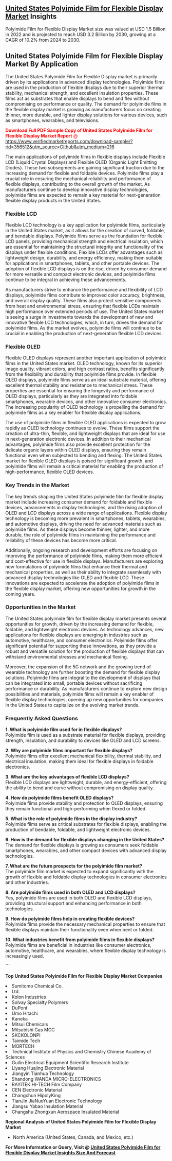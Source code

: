 <h2><a href="https://www.verifiedmarketreports.com/download-sample/?rid=356512&amp;utm_source=Github&amp;utm_medium=216" target="_blank">United States Polyimide Film for Flexible Display Market</a> Insights</h2><p>Polyimide Film for Flexible Display Market size was valued at USD 1.5 Billion in 2022 and is projected to reach USD 3.2 Billion by 2030, growing at a CAGR of 10.2% from 2024 to 2030.</p><p><h2>United States Polyimide Film for Flexible Display Market By Application</h2><p>The United States Polyimide Film for Flexible Display market is primarily driven by its applications in advanced display technologies. Polyimide films are used in the production of flexible displays due to their superior thermal stability, mechanical strength, and excellent insulation properties. These films act as substrates that enable displays to bend and flex without compromising on performance or quality. The demand for polyimide films in the flexible display market is growing as manufacturers focus on creating thinner, more durable, and lighter display solutions for various devices, such as smartphones, wearables, and televisions.</p><p><p><span class=""><span style="color: #ff0000;"><strong>Download Full PDF Sample Copy of United States Polyimide Film for Flexible Display Market Report</strong> @ </span><a href="https://www.verifiedmarketreports.com/download-sample/?rid=356512&amp;utm_source=Github&amp;utm_medium=216" target="_blank">https://www.verifiedmarketreports.com/download-sample/?rid=356512&amp;utm_source=Github&amp;utm_medium=216</a></span></p></p><p>The main applications of polyimide films in flexible displays include Flexible LCD (Liquid Crystal Displays) and Flexible OLED (Organic Light Emitting Diodes). These two subsegments are gaining significant traction due to the increasing demand for flexible and foldable devices. Polyimide films play a crucial role in ensuring the mechanical reliability and performance of flexible displays, contributing to the overall growth of the market. As manufacturers continue to develop innovative display technologies, polyimide films are expected to remain a key material for next-generation flexible display products in the United States.</p><h3>Flexible LCD</h3><p>Flexible LCD technology is a key application for polyimide films, particularly in the United States market, as it allows for the creation of curved, foldable, and bendable displays. Polyimide films serve as the foundation for flexible LCD panels, providing mechanical strength and electrical insulation, which are essential for maintaining the structural integrity and functionality of the displays under flexible conditions. Flexible LCDs offer advantages such as lightweight design, durability, and energy efficiency, making them suitable for applications in smartphones, tablets, and other portable devices. The adoption of flexible LCD displays is on the rise, driven by consumer demand for more versatile and compact electronic devices, and polyimide films continue to be integral in achieving these advancements.</p><p>As manufacturers strive to enhance the performance and flexibility of LCD displays, polyimide films contribute to improved color accuracy, brightness, and overall display quality. These films also protect sensitive components from heat and environmental stress, ensuring that flexible LCDs maintain high performance over extended periods of use. The United States market is seeing a surge in investments towards the development of new and innovative flexible LCD technologies, which, in turn, drives the demand for polyimide films. As the market evolves, polyimide films will continue to be crucial in enabling the production of next-generation flexible LCD devices.</p><h3>Flexible OLED</h3><p>Flexible OLED displays represent another important application of polyimide films in the United States market. OLED technology, known for its superior image quality, vibrant colors, and high contrast ratios, benefits significantly from the flexibility and durability that polyimide films provide. In flexible OLED displays, polyimide films serve as an ideal substrate material, offering excellent thermal stability and resistance to mechanical stress. These properties are essential for ensuring the longevity and performance of OLED displays, particularly as they are integrated into foldable smartphones, wearable devices, and other innovative consumer electronics. The increasing popularity of OLED technology is propelling the demand for polyimide films as a key enabler for flexible display applications.</p><p>The use of polyimide films in flexible OLED applications is expected to grow rapidly as OLED technology continues to evolve. These films support the creation of ultra-thin, flexible, and lightweight displays that are ideal for use in next-generation electronic devices. In addition to their mechanical advantages, polyimide films also provide excellent protection for the delicate organic layers within OLED displays, ensuring they remain functional even when subjected to bending and flexing. The United States market for flexible OLED displays is poised for significant growth, and polyimide films will remain a critical material for enabling the production of high-performance, flexible OLED devices.</p><h3>Key Trends in the Market</h3><p>The key trends shaping the United States polyimide film for flexible display market include increasing consumer demand for foldable and flexible devices, advancements in display technologies, and the rising adoption of OLED and LCD displays across a wide range of applications. Flexible display technology is becoming more prevalent in smartphones, tablets, wearables, and automotive displays, driving the need for advanced materials such as polyimide films. As these displays become thinner, lighter, and more durable, the role of polyimide films in maintaining the performance and reliability of these devices has become more critical.</p><p>Additionally, ongoing research and development efforts are focusing on improving the performance of polyimide films, making them more efficient and cost-effective for use in flexible displays. Manufacturers are exploring new formulations of polyimide films that enhance their thermal and mechanical properties, as well as their ability to integrate seamlessly with advanced display technologies like OLED and flexible LCD. These innovations are expected to accelerate the adoption of polyimide films in the flexible display market, offering new opportunities for growth in the coming years.</p><h3>Opportunities in the Market</h3><p>The United States polyimide film for flexible display market presents several opportunities for growth, driven by the increasing demand for flexible, foldable, and lightweight electronic devices. As technology advances, new applications for flexible displays are emerging in industries such as automotive, healthcare, and consumer electronics. Polyimide films offer significant potential for supporting these innovations, as they provide a robust and versatile solution for the production of flexible displays that can withstand environmental stresses and mechanical flexing.</p><p>Moreover, the expansion of the 5G network and the growing trend of wearable technology are further boosting the demand for flexible display solutions. Polyimide films are integral to the development of displays that can be integrated into small, portable devices without sacrificing performance or durability. As manufacturers continue to explore new design possibilities and materials, polyimide films will remain a key enabler of flexible display technologies, opening up new opportunities for companies in the United States to capitalize on the evolving market trends.</p><h3>Frequently Asked Questions</h3><p><strong>1. What is polyimide film used for in flexible displays?</strong><br>Polyimide film is used as a substrate material for flexible displays, providing strength, insulation, and durability to devices like OLED and LCD screens.</p><p><strong>2. Why are polyimide films important for flexible displays?</strong><br>Polyimide films offer excellent mechanical flexibility, thermal stability, and electrical insulation, making them ideal for flexible displays in foldable electronics.</p><p><strong>3. What are the key advantages of flexible LCD displays?</strong><br>Flexible LCD displays are lightweight, durable, and energy-efficient, offering the ability to bend and curve without compromising on display quality.</p><p><strong>4. How do polyimide films benefit OLED displays?</strong><br>Polyimide films provide stability and protection to OLED displays, ensuring they remain functional and high-performing when flexed or folded.</p><p><strong>5. What is the role of polyimide films in the display industry?</strong><br>Polyimide films serve as critical substrates for flexible displays, enabling the production of bendable, foldable, and lightweight electronic devices.</p><p><strong>6. How is the demand for flexible displays changing in the United States?</strong><br>The demand for flexible displays is growing as consumers seek foldable smartphones, wearables, and other compact devices with advanced display technologies.</p><p><strong>7. What are the future prospects for the polyimide film market?</strong><br>The polyimide film market is expected to expand significantly with the growth of flexible and foldable display technologies in consumer electronics and other industries.</p><p><strong>8. Are polyimide films used in both OLED and LCD displays?</strong><br>Yes, polyimide films are used in both OLED and flexible LCD displays, providing structural support and enhancing performance in both technologies.</p><p><strong>9. How do polyimide films help in creating flexible devices?</strong><br>Polyimide films provide the necessary mechanical properties to ensure that flexible displays maintain their functionality even when bent or folded.</p><p><strong>10. What industries benefit from polyimide films in flexible displays?</strong><br>Polyimide films are beneficial in industries like consumer electronics, automotive, healthcare, and wearables, where flexible display technology is increasingly used.</p>```</p><p><strong>Top United States Polyimide Film for Flexible Display Market Companies</strong></p><div data-test-id=""><p><li>Sumitomo Chemical Co.</li><li> Ltd.</li><li> Kolon Industries</li><li> Solvay Specialty Polymers</li><li> DuPont</li><li> Umo Hitachi</li><li> Kaneka</li><li> Mitsui Chemicals</li><li> Mitsubishi Gas MGC</li><li> SKCKOLONPI</li><li> Taimide Tech</li><li> MORTECH</li><li> Technical Institute of Physics and Chemistry Chinese Academy of Sciences</li><li> Guilin Electrical Equipment Scientific Research Institute</li><li> Liyang Huajing Electronic Material</li><li> Jiangyin Tianhua Technology</li><li> Shandong WANDA MICRO-ELECTRONICS</li><li> RAYITEK HI-TECH Film Company</li><li> CEN Electronic Material</li><li> Changchun HipolyKing</li><li> TianJin JiaNuoYuan Electronic Technology</li><li> Jiangsu Yabao Insulation Material</li><li> Changshu Zhongxun Aerospace Insulated Material</li></p><div><strong>Regional Analysis of&nbsp;United States Polyimide Film for Flexible Display Market</strong></div><ul><li dir="ltr"><p dir="ltr">North America&nbsp;(United States, Canada, and Mexico, etc.)</p></li></ul><p><strong>For More Information or Query, Visit @&nbsp;</strong><strong><a href="https://www.verifiedmarketreports.com/product/polyimide-film-for-flexible-display-market/?utm_source=Github&amp;utm_medium=216" target="_blank">United States Polyimide Film for Flexible Display Market Insights Size And Forecast</a></strong></p></div>
